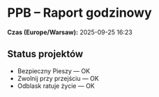 # PPB – Raport godzinowy
**Czas (Europe/Warsaw):** 2025-09-25 16:23

## Status projektów
- Bezpieczny Pieszy — OK
- Zwolnij przy przejściu — OK
- Odblask ratuje życie — OK

